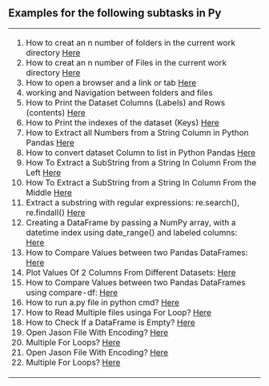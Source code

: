 
##  Examples for the following subtasks in Py
<table>
<td>
<ol>
 
<li> How to creat an n number of folders in the current work directory <a href='https://github.com/MohamedMesto/Statistical-Analysis-and-Engineering-Acoustics-Py/blob/main/examples/creatMuiltiFolders.py'>Here</a></li>
<li> How to creat an n number of Files in the current work directory <a href='https://github.com/MohamedMesto/Statistical-Analysis-and-Engineering-Acoustics-Py/blob/main/examples/creatMuiltiFiles.py'>Here</a></li>
 <li> How to open a browser and a link or tab <a href='https://github.com/MohamedMesto/Statistical-Analysis-and-Engineering-Acoustics-Py/blob/main/examples/OpenBrowser-LinkTab.py'>Here</a></li>
  <li>working and Navigation between folders and files  </li>
   <li> How to Print the Dataset Columns (Labels) and Rows (contents) <a href='https://github.com/MohamedMesto/Statistical-Analysis-and-Engineering-Acoustics-Py/blob/main/examples/PrintDataset-Labels%26contents.py'>Here</a></li>
    <li> How to Print the indexes of the dataset (Keys) <a href= 'https://github.com/MohamedMesto/Statistical-Analysis-and-Engineering-Acoustics-Py/blob/main/examples/HowtoPrintIndexesOfDataset(Keys).py'>Here</a></li>
    <li>How to Extract all Numbers from a String Column in Python Pandas <a href='https://github.com/MohamedMesto/Statistical-Analysis-and-Engineering-Acoustics-Py/blob/main/examples/HowtoExtractallNumbersfromaStringColumninPyPandas.py'>Here</a></li>
        <li>How to convert dataset Column to list in Python Pandas <a href='https://github.com/MohamedMesto/Statistical-Analysis-and-Engineering-Acoustics-Py/blob/main/examples/HowtoconvertdatasetColumntolistinPythonPandas.py'>Here</a></li>
         <li>How To Extract a SubString from a String In Column From the Left <a href='https://github.com/MohamedMesto/Statistical-Analysis-and-Engineering-Acoustics-Py/blob/main/examples/HowToExtractaSubStringfromaStringInColumnFromtheLeft.py'>Here</a></li>
      <li>How To Extract a SubString from a String In Column From the Middle <a href='https://github.com/MohamedMesto/Statistical-Analysis-and-Engineering-Acoustics-Py/blob/main/examples/ExtractaSubStringfromaStringInColumnFromtheMiddle.py'>Here</a></li>  
          <li>Extract a substring with regular expressions: re.search(), re.findall() <a href='https://github.com/MohamedMesto/Statistical-Analysis-and-Engineering-Acoustics-Py/blob/main/examples/ExtractSubstringWithRegularExpressions-re.search().py'>Here</a></li> 
          <li>Creating a DataFrame by passing a NumPy array, with a datetime index using date_range() and labeled columns: <a href='https://github.com/MohamedMesto/Statistical-Analysis-and-Engineering-Acoustics-Py/blob/main/examples/CreatingaDataFrameaDatetimeindexUsingdate_range().py'>Here</a></li> 
         <li>How to Compare Values between two Pandas DataFrames: <a href='https://github.com/MohamedMesto/Statistical-Analysis-and-Engineering-Acoustics-Py/blob/main/examples/HowtoCompareValuesbetweentwoPandasDataFrames.py'>Here</a></li> 
  <li>Plot Values Of 2 Columns From Different Datasets: <a href='https://github.com/MohamedMesto/Statistical-Analysis-and-Engineering-Acoustics-Py/blob/main/examples/PlotValuesOf2ColumnsFromDifferentDatasets.ipynb'>Here</a></li>      
 <li>How to Compare Values between two Pandas DataFrames using compare-df: <a href='https://github.com/MohamedMesto/Statistical-Analysis-and-Engineering-Acoustics-Py/blob/main/examples/compare_df.ipynb'>Here</a></li>      
 <li>How to run a.py file in python cmd? <a href='https://github.com/MohamedMesto/Statistical-Analysis-and-Engineering-Acoustics-Py/blob/main/examples/HowtoRunA.pyFileinPythonCmd%3F.py'>Here</a></li>
 <li>How to Read Multiple files usinga For Loop? <a href='https://github.com/MohamedMesto/Statistical-Analysis-and-Engineering-Acoustics-Py/blob/main/examples/ReadMultiplefilesusingaForLoop.py'>Here</a></li>
 <li>How to Check If a DataFrame is Empty? <a href='https://github.com/MohamedMesto/Statistical-Analysis-and-Engineering-Acoustics-Py/blob/main/examples/CheckIfaDataFrameisEmpty.py'>Here</a></li>  
 <li>Open Jason File With Encoding? <a href='https://github.com/MohamedMesto/Statistical-Analysis-and-Engineering-Acoustics-Py/blob/main/examples/OpenJasonFileWithEncoding_py.ipynb'>Here</a></li>       
 <li>Multiple For Loops? <a href='https://github.com/MohamedMesto/Statistical-Analysis-and-Engineering-Acoustics-Py/blob/main/examples/MultipleForLoops.py'>Here</a></li>       

<li>Open Jason File With Encoding? <a href='https://github.com/MohamedMesto/Statistical-Analysis-and-Engineering-Acoustics-Py/blob/main/examples/splitStrMultipleTimesAtOnce.ipynb'>Here</a></li>       
 <li>Multiple For Loops? <a href='https://github.com/MohamedMesto/Statistical-Analysis-and-Engineering-Acoustics-Py/blob/main/examples/splitStrMultipleTimesAtOnce.ipynb'>Here</a></li>   



</ol>
</td>

</table>
